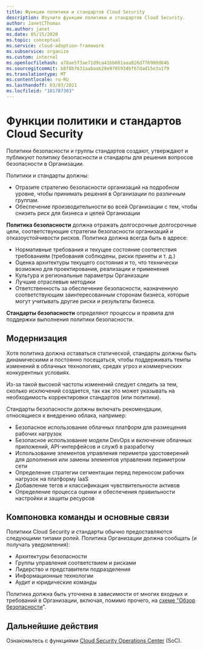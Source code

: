 ```yaml
---
title: Функции политики и стандартов Cloud Security
description: Изучите функции политики и стандартов Cloud Security.
author: JanetCThomas
ms.author: janet
ms.date: 05/15/2020
ms.topic: conceptual
ms.service: cloud-adoption-framework
ms.subservice: organize
ms.custom: internal
ms.openlocfilehash: a78ae5f3ae71d9ca41bb661aaa826d776900d84b
ms.sourcegitcommit: b8f8b7631aabaab28e9705934bf67dad15e3a179
ms.translationtype: MT
ms.contentlocale: ru-RU
ms.lasthandoff: 03/03/2021
ms.locfileid: "101787303"
---
```

# <a name="function-of-cloud-security-policy-and-standards"></a>Функции политики и стандартов Cloud Security

Политики безопасности и группы стандартов создают, утверждают и публикуют политику безопасности и стандарты для решения вопросов безопасности в Организации.

Политики и стандарты должны:

- Отразите стратегию безопасности организаций на подробном уровне, чтобы принимать решения в Организации по различным группам.
- Обеспечение производительности во всей Организации с тем, чтобы снизить риск для бизнеса и целей Организации

**Политика безопасности** должна отражать долгосрочные долгосрочные цели, соответствующие стратегии безопасности организаций и отказоустойчивости рисков. Политика должна всегда быть в адресе:

- Нормативные требования и текущее состояние соответствия требованиям (требования соблюдены, риски приняты и т. д.)
- Оценка архитектуры текущего состояния и то, что технически возможно для проектирования, реализации и применения
- Культура и региональные параметры Организации
- Лучшие отраслевые методики
- Ответственность за обеспечение безопасности, назначенную соответствующим заинтересованным сторонам бизнеса, которые могут учитывать другие риски и результаты бизнеса.

**Стандарты безопасности** определяют процессы и правила для поддержки выполнения политики безопасности.

## <a name="modernization"></a>Модернизация

Хотя политика должна оставаться статической, стандарты должны быть динамическими и постоянно посещаться, чтобы поддерживать темпы изменений в облачных технологиях, средах угроз и коммерческих конкурентных условиях.

Из-за такой высокой частоты изменений следует следить за тем, сколько исключений создается, так как это может указывать на необходимость корректировки стандартов (или политики).

Стандарты безопасности должны включать рекомендации, относящиеся к внедрению облака, например:

- Безопасное использование облачных платформ для размещения рабочих нагрузок
- Безопасное использование модели DevOps и включение облачных приложений, API-интерфейсов и служб в разработку
- Использование элементов управления периметра удостоверений для дополнения или замены элементов управления периметром сети
- Определение стратегии сегментации перед переносом рабочих нагрузок на платформу IaaS
- Добавление тегов и классификация чувствительности активов
- Определение процесса оценки и обеспечения правильности настройки и защиты ресурсов

## <a name="team-composition-and-key-relationships"></a>Компоновка команды и основные связи

Политики Cloud Security и стандарты обычно предоставляются следующими типами ролей. Политика Организации должна сообщать (и получать уведомления):

- Архитектуры безопасности
- Группы управления соответствием и рисками
- Лидерство и представители подразделения
- Информационные технологии
- Аудит и юридические команды

Политика должна быть уточнена в зависимости от многих входных и требований в Организации, включая, помимо прочего, на [схеме "Обзор безопасности](./cloud-security.md)".

## <a name="next-steps"></a>Дальнейшие действия

Ознакомьтесь с функциями [Cloud Security Operations Center](./cloud-security-operations-center.md) (SoC).
